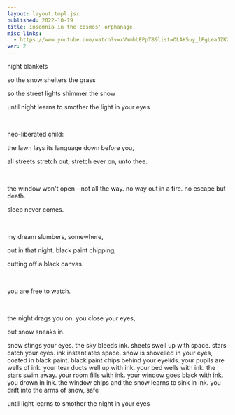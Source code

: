 ```yaml
---
layout: layout.tmpl.jsx
published: 2022-10-19
title: insomnia in the cosmos' orphanage
misc links:
  - https://www.youtube.com/watch?v=xVWmhbEPpT8&list=OLAK5uy_lPgLeaJZKZGKri_ZhdVHwKvEQXdhHSBAw
ver: 2
---
```


night blankets

so the snow shelters the grass

so the street lights shimmer the snow

until night learns to smother the light in your eyes

&nbsp;

neo-liberated child:

the lawn lays its language down before you,

all streets stretch out, stretch ever on, unto thee.

&nbsp;

the window won't open—not all the way. no way out in a fire. no escape but death.

sleep never comes.

&nbsp;

my dream slumbers, somewhere,

out in that night. black paint chipping,

cutting off a black canvas.

&nbsp;

you are free to watch.

&nbsp;

the night drags you on. you close your eyes,

but snow sneaks in.

snow stings your eyes. the sky bleeds ink. sheets swell up with space. stars catch your eyes. ink instantiates space. snow is shovelled in your eyes, coated in black paint. black paint chips behind your eyelids. your pupils are wells of ink. your tear ducts well up with ink. your bed wells with ink. the stars swim away. your room fills with ink. your window goes black with ink. you drown in ink. the window chips and the snow learns to sink in ink. you drift into the arms of snow, safe

until light learns to smother the night in your eyes
